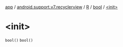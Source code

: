 [app](../../../index.md) / [android.support.v7.recyclerview](../../index.md) / [R](../index.md) / [bool](index.md) / [&lt;init&gt;](.)

# &lt;init&gt;

`bool()`
`bool()`